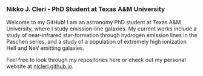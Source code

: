 ### Nikko J. Cleri - PhD Student at Texas A&M University

Welcome to my GitHub! I am an astronomy PhD student at Texas A&M University, where I study emission-line galaxies. My current works include a study of near-infrared star-formation through hydrogen emission lines in the Paschen series, and a study of a population of extremely high ionization HeII and NeV emitting galaxies. 

Feel free to look through my repositories here or check out my personal website at [njcleri.github.io](https://tx.ag/cleri). 

<!--
**njcleri/njcleri** is a ✨ _special_ ✨ repository because its `README.md` (this file) appears on your GitHub profile.

Here are some ideas to get you started:

- 🔭 I’m currently working on ...
- 🌱 I’m currently learning ...
- 👯 I’m looking to collaborate on ...
- 🤔 I’m looking for help with ...
- 💬 Ask me about ...
- 📫 How to reach me: ...
- 😄 Pronouns: ...
- ⚡ Fun fact: ...
-->
